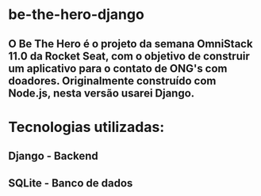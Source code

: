 # be-the-hero-django

## O Be The Hero é o projeto da semana OmniStack 11.0 da Rocket Seat, com o objetivo de construir um aplicativo para o contato de ONG's com doadores. Originalmente construído com Node.js, nesta versão usarei Django.

# Tecnologias utilizadas: 

## Django - Backend
## SQLite - Banco de dados
